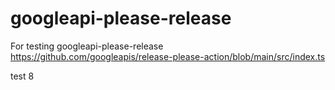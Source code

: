# googleapi-please-release
For testing googleapi-please-release
https://github.com/googleapis/release-please-action/blob/main/src/index.ts

test 8
